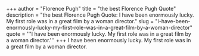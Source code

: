 +++
author = "Florence Pugh"
title = "the best Florence Pugh Quote"
description = "the best Florence Pugh Quote: I have been enormously lucky. My first role was in a great film by a woman director."
slug = "i-have-been-enormously-lucky-my-first-role-was-in-a-great-film-by-a-woman-director"
quote = '''I have been enormously lucky. My first role was in a great film by a woman director.'''
+++
I have been enormously lucky. My first role was in a great film by a woman director.
